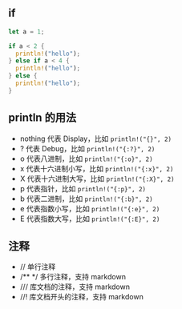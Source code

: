 ## if

```rust
let a = 1;

if a < 2 {
  println!("hello");
} else if a < 4 {
  println!("hello");
} else {
  println!("hello");
}

```

## println 的用法

- nothing 代表 Display，比如 `println!("{}", 2)`
- ? 代表 Debug，比如 `println!("{:?}", 2)`
- o 代表八进制，比如 `println!("{:o}", 2)`
- x 代表十六进制小写，比如 `println!("{:x}", 2)`
- X 代表十六进制大写，比如 `println!("{:X}", 2)`
- p 代表指针，比如 `println!("{:p}", 2)`
- b 代表二进制，比如 `println!("{:b}", 2)`
- e 代表指数小写，比如 `println!("{:e}", 2)`
- E 代表指数大写，比如 `println!("{:E}", 2)`

## 注释

- // 单行注释
- /\*\* \*/ 多行注释，支持 markdown
- /// 库文档的注释，支持 markdown
- //! 库文档开头的注释，支持 markdown
